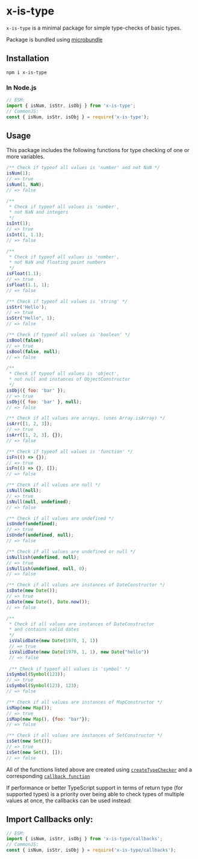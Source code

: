 # x-is-type

`x-is-type` is a minimal package for simple type-checks of basic types.

Package is bundled using [microbundle](https://www.npmjs.com/package/microbundle)

## Installation

`npm i x-is-type`

### In Node.js

```js
// ESM:
import { isNum, isStr, isObj } from 'x-is-type';
// CommonJS:
const { isNum, isStr, isObj } = require('x-is-type');
```

## Usage

This package includes the following functions for type checking of one or more variables.

```js
/** Check if typeof all values is 'number' and not NaN */
isNum(1);
// => true
isNum(1, NaN);
// => false

/**
 * Check if typeof all values is 'number',
 * not NaN and integers
 */
isInt(1);
// => true
isInt(1, 1.1);
// => false

/**
 * Check if typeof all values is 'number',
 * not NaN and floating point numbers
 */
isFloat(1.1);
// => true
isFloat(1.1, 1);
// => false

/** Check if typeof all values is 'string' */
isStr('Hello');
// => true
isStr("Hello", 1);
// => false

/** Check if typeof all values is 'boolean' */
isBool(false);
// => true
isBool(false, null);
// => false

/**
 * Check if typeof all values is 'object',
 * not null and instances of ObjectConstructor
 */
isObj({ foo: 'bar' });
// => true
isObj({ foo: 'bar' }, null);
// => false

/** Check if all values are arrays, (uses Array.isArray) */
isArr([1, 2, 3]);
// => true
isArr([1, 2, 3], {});
// => false

/** Check if typeof all values is 'function' */
isFn(() => {});
// => true
isFn(() => {}, []);
// => false

/** Check if all values are null */
isNull(null);
// => true
isNull(null, undefined);
// => false

/** Check if all values are undefined */
isUndef(undefined);
// => true
isUndef(undefined, null);
// => false

/** Check if all values are undefined or null */
isNullish(undefined, null);
// => true
isNullish(undefined, null, 0);
// => false

/** Check if all values are instances of DateConstructor */
isDate(new Date());
// => true
isDate(new Date(), Date.now());
// => false

/** 
 * Check if all values are instances of DateConstructor
 * and contains valid dates
 */
 isValidDate(new Date(1970, 1, 1))
 // => true
 isValidDate(new Date(1970, 1, 1), new Date("hello"))
 // => false
 
 /** Check if typeof all values is 'symbol' */
isSymbol(Symbol(123));
// => true
isSymbol(Symbol(123), 123);
// => false

/** Check if all values are instances of MapConstructor */
isMap(new Map());
// => true
isMap(new Map(), {foo: "bar"});
// => false

/** Check if all values are instances of SetConstructor */
isSet(new Set());
// => true
isSet(new Set(), []);
// => false
```

All of the functions listed above are created using [`createTypeChecker`](https://github.com/vinsjo/x-is-type/blob/main/src/index.ts#L5) and a corresponding [`callback function`](https://github.com/vinsjo/x-is-type/blob/main/src/callbacks.ts)

If performance or better TypeScript support in terms of return type (for supported types) is a priority over being able to check types of multiple values at once, the callbacks can be used instead:

## Import Callbacks only:
```js
// ESM:
import { isNum, isStr, isObj } from 'x-is-type/callbacks';
// CommonJS:
const { isNum, isStr, isObj } = require('x-is-type/callbacks');
```